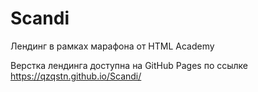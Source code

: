 # Scandi
Лендинг в рамках марафона от HTML Academy

Верстка лендинга доступна на GitHub Pages по ссылке https://qzqstn.github.io/Scandi/
